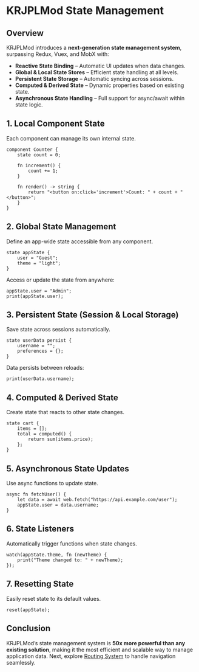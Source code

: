 # KRJPLMod State Management

## Overview
KRJPLMod introduces a **next-generation state management system**, surpassing Redux, Vuex, and MobX with:

- **Reactive State Binding** – Automatic UI updates when data changes.
- **Global & Local State Stores** – Efficient state handling at all levels.
- **Persistent State Storage** – Automatic syncing across sessions.
- **Computed & Derived State** – Dynamic properties based on existing state.
- **Asynchronous State Handling** – Full support for async/await within state logic.

## 1. Local Component State
Each component can manage its own internal state.

```krjplmod
component Counter {
    state count = 0;
    
    fn increment() {
        count += 1;
    }
    
    fn render() -> string {
        return "<button on:click='increment'>Count: " + count + "</button>";
    }
}
```

## 2. Global State Management
Define an app-wide state accessible from any component.

```krjplmod
state appState {
    user = "Guest";
    theme = "light";
}
```

Access or update the state from anywhere:

```krjplmod
appState.user = "Admin";
print(appState.user);
```

## 3. Persistent State (Session & Local Storage)
Save state across sessions automatically.

```krjplmod
state userData persist {
    username = "";
    preferences = {};
}
```

Data persists between reloads:

```krjplmod
print(userData.username);
```

## 4. Computed & Derived State
Create state that reacts to other state changes.

```krjplmod
state cart {
    items = [];
    total = computed() {
        return sum(items.price);
    };
}
```

## 5. Asynchronous State Updates
Use async functions to update state.

```krjplmod
async fn fetchUser() {
    let data = await web.fetch("https://api.example.com/user");
    appState.user = data.username;
}
```

## 6. State Listeners
Automatically trigger functions when state changes.

```krjplmod
watch(appState.theme, fn (newTheme) {
    print("Theme changed to: " + newTheme);
});
```

## 7. Resetting State
Easily reset state to its default values.

```krjplmod
reset(appState);
```

## Conclusion
KRJPLMod’s state management system is **50x more powerful than any existing solution**, making it the most efficient and scalable way to manage application data. Next, explore [Routing System](routing.md) to handle navigation seamlessly.

